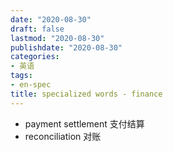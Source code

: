 ```yaml
---
date: "2020-08-30"
draft: false
lastmod: "2020-08-30"
publishdate: "2020-08-30"
categories:
- 英语
tags: 
- en-spec
title: specialized words - finance
---
```


* payment settlement 支付结算
* reconciliation 对账



